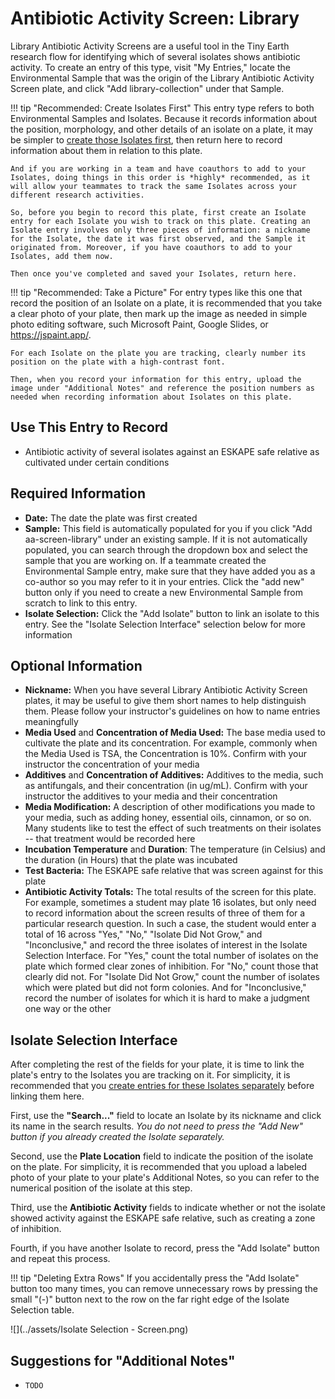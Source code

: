 # Antibiotic Activity Screen: Library

Library Antibiotic Activity Screens are a useful tool in the Tiny Earth research flow for identifying which of several isolates shows antibiotic activity. To create an entry of this type, visit "My Entries," locate the Environmental Sample that was the origin of the Library Antibiotic Activity Screen plate, and click "Add library-collection" under that Sample.

!!! tip "Recommended: Create Isolates First"
    This entry type refers to both Environmental Samples and Isolates. Because it records information about the position, morphology, and other details of an isolate on a plate, it may be simpler to [create those Isolates first](isolate.md), then return here to record information about them in relation to this plate.

    And if you are working in a team and have coauthors to add to your Isolates, doing things in this order is *highly* recommended, as it will allow your teammates to track the same Isolates across your different research activities.

    So, before you begin to record this plate, first create an Isolate entry for each Isolate you wish to track on this plate. Creating an Isolate entry involves only three pieces of information: a nickname for the Isolate, the date it was first observed, and the Sample it originated from. Moreover, if you have coauthors to add to your Isolates, add them now.

    Then once you've completed and saved your Isolates, return here.

!!! tip "Recommended: Take a Picture"
    For entry types like this one that record the position of an Isolate on a plate, it is recommended that you take a clear photo of your plate, then mark up the image as needed in simple photo editing software, such Microsoft Paint, Google Slides, or <https://jspaint.app/>.
    
    For each Isolate on the plate you are tracking, clearly number its position on the plate with a high-contrast font.

    Then, when you record your information for this entry, upload the image under "Additional Notes" and reference the position numbers as needed when recording information about Isolates on this plate.

## Use This Entry to Record

- Antibiotic activity of several isolates against an ESKAPE safe relative as cultivated under certain conditions

## Required Information

- **Date:** The date the plate was first created
- **Sample:** This field is automatically populated for you if you click "Add aa-screen-library" under an existing sample. If it is not automatically populated, you can search through the dropdown box and select the sample that you are working on. If a teammate created the Environmental Sample entry, make sure that they have added you as a co-author so you may refer to it in your entries. Click the "add new" button only if you need to create a new Environmental Sample from scratch to link to this entry.
- **Isolate Selection:** Click the "Add Isolate" button to link an isolate to this entry. See the "Isolate Selection Interface" selection below for more information

## Optional Information

- **Nickname:** When you have several Library Antibiotic Activity Screen plates, it may be useful to give them short names to help distinguish them. Please follow your instructor's guidelines on how to name entries meaningfully
- **Media Used** and **Concentration of Media Used:** The base media used to cultivate the plate and its concentration. For example, commonly when the Media Used is TSA, the Concentration is 10%. Confirm with your instructor the concentration of your media
- **Additives** and **Concentration of Additives:** Additives to the media, such as antifungals, and their concentration (in ug/mL). Confirm with your instructor the additives to your media and their concentration
- **Media Modification:** A description of other modifications you made to your media, such as adding honey, essential oils, cinnamon, or so on. Many students like to test the effect of such treatments on their isolates -- that treatment would be recorded here
- **Incubation Temperature** and **Duration**: The temperature (in Celsius) and the duration (in Hours) that the plate was incubated
- **Test Bacteria:** The ESKAPE safe relative that was screen against for this plate
- **Antibiotic Activity Totals:** The total results of the screen for this plate. For example, sometimes a student may plate 16 isolates, but only need to record information about the screen results of three of them for a particular research question. In such a case, the student would enter a total of 16 across "Yes," "No," "Isolate Did Not Grow," and "Inconclusive," and record the three isolates of interest in the Isolate Selection Interface. For "Yes," count the total number of isolates on the plate which formed clear zones of inhibition. For "No," count those that clearly did not. For "Isolate Did Not Grow," count the number of isolates which were plated but did not form colonies. And for "Inconclusive," record the number of isolates for which it is hard to make a judgment one way or the other

## Isolate Selection Interface

After completing the rest of the fields for your plate, it is time to link the plate's entry to the Isolates you are tracking on it. For simplicity, it is recommended that you [create entries for these Isolates separately](isolate.md) before linking them here.

First, use the **"Search..."** field to locate an Isolate by its nickname and click its name in the search results. *You do not need to press the "Add New" button if you already created the Isolate separately.*

Second, use the **Plate Location** field to indicate the position of the isolate on the plate. For simplicity, it is recommended that you upload a labeled photo of your plate to your plate's Additional Notes, so you can refer to the numerical position of the isolate at this step.

Third, use the **Antibiotic Activity** fields to indicate whether or not the isolate showed activity against the ESKAPE safe relative, such as creating a zone of inhibition.

Fourth, if you have another Isolate to record, press the "Add Isolate" button and repeat this process.

!!! tip "Deleting Extra Rows"
    If you accidentally press the "Add Isolate" button too many times, you can remove unnecessary rows by pressing the small "(-)" button next to the row on the far right edge of the Isolate Selection table.

![](../assets/Isolate Selection - Screen.png)

## Suggestions for "Additional Notes"

- `TODO`